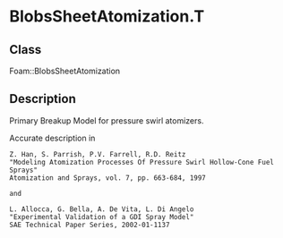 # BlobsSheetAtomization.T 
## Class
Foam::BlobsSheetAtomization

## Description
Primary Breakup Model for pressure swirl atomizers.

Accurate description in
```
Z. Han, S. Parrish, P.V. Farrell, R.D. Reitz
"Modeling Atomization Processes Of Pressure Swirl Hollow-Cone Fuel Sprays"
Atomization and Sprays, vol. 7, pp. 663-684, 1997

and

L. Allocca, G. Bella, A. De Vita, L. Di Angelo
"Experimental Validation of a GDI Spray Model"
SAE Technical Paper Series, 2002-01-1137
```



